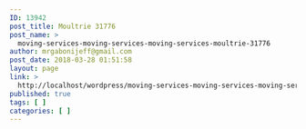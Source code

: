 ```yaml
---
ID: 13942
post_title: Moultrie 31776
post_name: >
  moving-services-moving-services-moving-services-moultrie-31776
author: mrgabonijeff@gmail.com
post_date: 2018-03-28 01:51:58
layout: page
link: >
  http://localhost/wordpress/moving-services-moving-services-moving-services-moultrie-31776/
published: true
tags: [ ]
categories: [ ]
---
```

